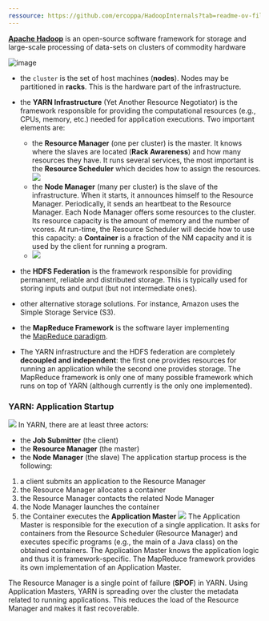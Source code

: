 ```yaml
---
ressource: https://github.com/ercoppa/HadoopInternals?tab=readme-ov-file
---
```

[**Apache Hadoop**](http://hadoop.apache.org/) is an open-source software framework for storage and large-scale processing of data-sets on clusters of commodity hardware

![image](https://ercoppa.github.io/HadoopInternals/public/images/hadoop-architecture-oveview_535fb575-6fcc-4a71-a3c7-71a80a0057dd.png)
- the `cluster` is the set of host machines (**nodes**). Nodes may be partitioned in **racks**. This is the hardware part of the infrastructure.
- the **YARN Infrastructure** (Yet Another Resource Negotiator) is the framework responsible for providing the computational resources (e.g., CPUs, memory, etc.) needed for application executions. Two important elements are:
	-  the **Resource Manager** (one per cluster) is the master. It knows where the slaves are located (**Rack Awareness**) and how many resources they have. It runs several services, the most important is the **Resource Scheduler** which decides how to assign the resources.
	![](https://ercoppa.github.io/HadoopInternals/public/images/resource-manager_534be06c-eb4c-4516-a178-5ff00a005d90.png)
	- the **Node Manager** (many per cluster) is the slave of the infrastructure. When it starts, it announces himself to the Resource Manager. Periodically, it sends an heartbeat to the Resource Manager. Each Node Manager offers some resources to the cluster. Its resource capacity is the amount of memory and the number of vcores. At run-time, the Resource Scheduler will decide how to use this capacity: a **Container** is a fraction of the NM capacity and it is used by the client for running a program.
	- ![](https://ercoppa.github.io/HadoopInternals/public/images/node-manager-overview_534beb08-0c0c-4d84-bf75-3a670a00c014.png)

- the **HDFS Federation** is the framework responsible for providing permanent, reliable and distributed storage. This is typically used for storing inputs and output (but not intermediate ones).
- other alternative storage solutions. For instance, Amazon uses the Simple Storage Service (S3).
-  the **MapReduce Framework** is the software layer implementing the [MapReduce paradigm](http://en.wikipedia.org/wiki/MapReduce.html).
- The YARN infrastructure and the HDFS federation are completely **decoupled and independent**: the first one provides resources for running an application while the second one provides storage. The MapReduce framework is only one of many possible framework which runs on top of YARN (although currently is the only one implemented).
### YARN: Application Startup
![](https://ercoppa.github.io/HadoopInternals/public/images/yarn-architecture_5356ab97-2bd8-4f19-b30e-1ef60a00dcc0.png)
In YARN, there are at least three actors:
- the **Job Submitter** (the client)
- the **Resource Manager** (the master)
- the **Node Manager** (the slave)
The application startup process is the following:
1. a client submits an application to the Resource Manager
2. the Resource Manager allocates a container
3. the Resource Manager contacts the related Node Manager
4. the Node Manager launches the container
5. the Container executes the **Application Master**
![](https://ercoppa.github.io/HadoopInternals/public/images/yarn-application-startup_534bf195-890c-4c7a-95eb-13cb0a008d03.png)
The Application Master is responsible for the execution of a single application. It asks for containers from the Resource Scheduler (Resource Manager) and executes specific programs (e.g., the main of a Java class) on the obtained containers. The Application Master knows the application logic and thus it is framework-specific. The MapReduce framework provides its own implementation of an Application Master.

The Resource Manager is a single point of failure (**SPOF**) in YARN. Using Application Masters, YARN is spreading over the cluster the metadata related to running applications. This reduces the load of the Resource Manager and makes it fast recoverable.
